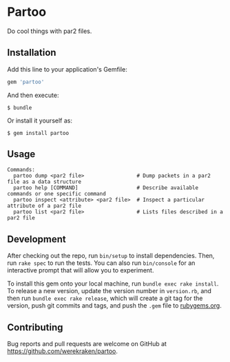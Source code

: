 # Partoo

Do cool things with par2 files.

## Installation

Add this line to your application's Gemfile:

```ruby
gem 'partoo'
```

And then execute:

    $ bundle

Or install it yourself as:

    $ gem install partoo

## Usage

```
Commands:
  partoo dump <par2 file>                 # Dump packets in a par2 file as a data structure
  partoo help [COMMAND]                   # Describe available commands or one specific command
  partoo inspect <attribute> <par2 file>  # Inspect a particular attribute of a par2 file
  partoo list <par2 file>                 # Lists files described in a par2 file
```

## Development

After checking out the repo, run `bin/setup` to install dependencies. Then, run `rake spec` to run the tests. You can also run `bin/console` for an interactive prompt that will allow you to experiment.

To install this gem onto your local machine, run `bundle exec rake install`. To release a new version, update the version number in `version.rb`, and then run `bundle exec rake release`, which will create a git tag for the version, push git commits and tags, and push the `.gem` file to [rubygems.org](https://rubygems.org).

## Contributing

Bug reports and pull requests are welcome on GitHub at https://github.com/werekraken/partoo.

